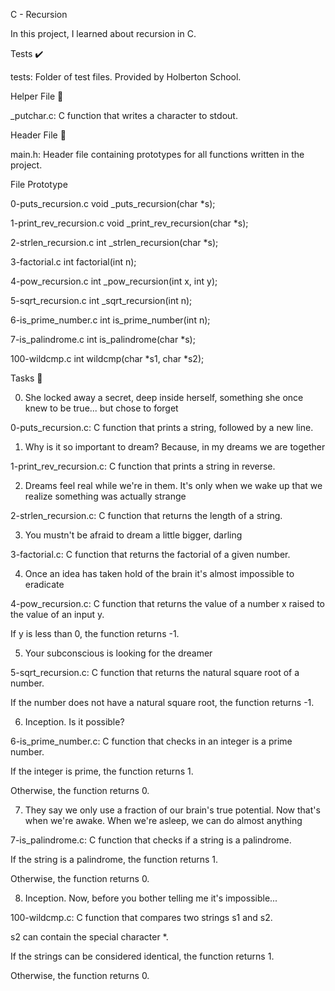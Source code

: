 C - Recursion

In this project, I learned about recursion in C.



Tests ✔️

tests: Folder of test files. Provided by Holberton School.

Helper File 🙌

_putchar.c: C function that writes a character to stdout.

Header File 📁

main.h: Header file containing prototypes for all functions written in the project.

File	Prototype

0-puts_recursion.c	void _puts_recursion(char *s);

1-print_rev_recursion.c	void _print_rev_recursion(char *s);

2-strlen_recursion.c	int _strlen_recursion(char *s);

3-factorial.c	int factorial(int n);

4-pow_recursion.c	int _pow_recursion(int x, int y);

5-sqrt_recursion.c	int _sqrt_recursion(int n);

6-is_prime_number.c	int is_prime_number(int n);

7-is_palindrome.c	int is_palindrome(char *s);

100-wildcmp.c	int wildcmp(char *s1, char *s2);

Tasks 📃

0. She locked away a secret, deep inside herself, something she once knew to be true... but chose to forget



0-puts_recursion.c: C function that prints a string, followed by a new line.

1. Why is it so important to dream? Because, in my dreams we are together



1-print_rev_recursion.c: C function that prints a string in reverse.

2. Dreams feel real while we're in them. It's only when we wake up that we realize something was actually strange



2-strlen_recursion.c: C function that returns the length of a string.

3. You mustn't be afraid to dream a little bigger, darling



3-factorial.c: C function that returns the factorial of a given number.

4. Once an idea has taken hold of the brain it's almost impossible to eradicate



4-pow_recursion.c: C function that returns the value of a number x raised to the value of an input y.

If y is less than 0, the function returns -1.

5. Your subconscious is looking for the dreamer



5-sqrt_recursion.c: C function that returns the natural square root of a number.

If the number does not have a natural square root, the function returns -1.

6. Inception. Is it possible?



6-is_prime_number.c: C function that checks in an integer is a prime number.

If the integer is prime, the function returns 1.

Otherwise, the function returns 0.

7. They say we only use a fraction of our brain's true potential. Now that's when we're awake. When we're asleep, we can do almost anything



7-is_palindrome.c: C function that checks if a string is a palindrome.

If the string is a palindrome, the function returns 1.

Otherwise, the function returns 0.

8. Inception. Now, before you bother telling me it's impossible...



100-wildcmp.c: C function that compares two strings s1 and s2.

s2 can contain the special character *.

If the strings can be considered identical, the function returns 1.

Otherwise, the function returns 0.
